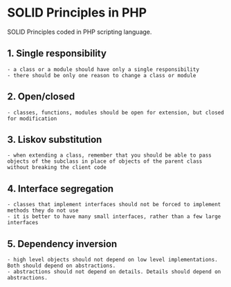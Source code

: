 # SOLID Principles in PHP
SOLID Principles coded in PHP scripting language.

## 1. Single responsibility
    - a class or a module should have only a single responsibility
    - there should be only one reason to change a class or module

## 2. Open/closed
    - classes, functions, modules should be open for extension, but closed for modification

## 3. Liskov substitution
    - when extending a class, remember that you should be able to pass objects of the subclass in place of objects of the parent class without breaking the client code

## 4. Interface segregation
    - classes that implement interfaces should not be forced to implement methods they do not use
    - it is better to have many small interfaces, rather than a few large interfaces

## 5. Dependency inversion
    - high level objects should not depend on low level implementations. Both should depend on abstractions.
    - abstractions should not depend on details. Details should depend on abstractions.
